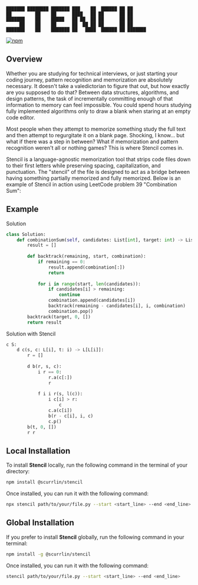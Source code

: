 ```

███████ ████████ ███████ ███    ██  ██████ ██ ██      
██         ██    ██      ████   ██ ██      ██ ██      
███████    ██    █████   ██ ██  ██ ██      ██ ██      
     ██    ██    ██      ██  ██ ██ ██      ██ ██      
███████    ██    ███████ ██   ████  ██████ ██ ███████ 

```

[![npm](https://img.shields.io/npm/dt/%40scurrlin%2Fstencil?style=flat&color=blue)](https://www.npmjs.com/package/@scurrlin/stencil)

## Overview

Whether you are studying for technical interviews, or just starting your coding journey, pattern recognition and memorization are absolutely necessary. It doesn't take a valedictorian to figure that out, but how exactly are you supposed to do that? Between data structures, algorithms, and design patterns, the task of incrementally committing enough of that information to memory can feel impossible. You could spend hours studying fully implemented algorithms only to draw a blank when staring at an empty code editor.

Most people when they attempt to memorize something study the full text and then attempt to regurgitate it on a blank page. Shocking, I know... but what if there was a step in between? What if memorization and pattern recognition weren't all or nothing games? This is where Stencil comes in.

Stencil is a language-agnostic memorization tool that strips code files down to their first letters while preserving spacing, capitalization, and punctuation. The "stencil" of the file is designed to act as a bridge between having something partially memorized and fully memorized. Below is an example of Stencil in action using LeetCode problem 39 "Combination Sum":

## Example

Solution

```python
class Solution:
    def combinationSum(self, candidates: List[int], target: int) -> List[List[int]]:
        result = []
        
        def backtrack(remaining, start, combination):
            if remaining == 0:
                result.append(combination[:])
                return
            
            for i in range(start, len(candidates)):
                if candidates[i] > remaining:
                    continue
                combination.append(candidates[i])
                backtrack(remaining - candidates[i], i, combination)
                combination.pop()  
        backtrack(target, 0, [])    
        return result
```

Solution with Stencil

```python
c S:
    d c(s, c: L[i], t: i) -> L[L[i]]:
        r = []
        
        d b(r, s, c):
            i r == 0:
                r.a(c[:])
                r
            
            f i i r(s, l(c)):
                i c[i] > r:
                    c
                c.a(c[i])
                b(r - c[i], i, c)
                c.p()  
        b(t, 0, [])    
        r r
```

## Local Installation

To install **Stencil** locally, run the following command in the terminal of your directory:

```bash
npm install @scurrlin/stencil
```

Once installed, you can run it with the following command:

```bash
npx stencil path/to/your/file.py --start <start_line> --end <end_line>
```

## Global Installation

If you prefer to install **Stencil** globally, run the following command in your terminal:

```bash
npm install -g @scurrlin/stencil
```

Once installed, you can run it with the following command:

```bash
stencil path/to/your/file.py --start <start_line> --end <end_line>
```